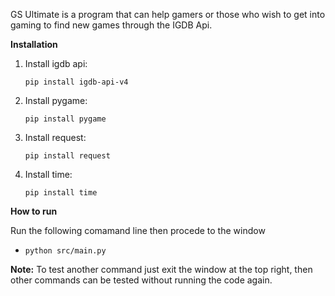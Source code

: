 GS Ultimate is a program that can help gamers or those who wish to get into gaming to find new games through the IGDB Api.

**Installation**
1. Install igdb api:

     ```pip install igdb-api-v4```

2. Install pygame:

     ```pip install pygame```

3. Install request:

     ```pip install request```

4. Install time:

     ```pip install time```

**How to run**

Run the following comamand line then procede to the window
- ```python src/main.py```


**Note:** To test another command just exit the window at the top right, then other commands can be tested without running the code again.

